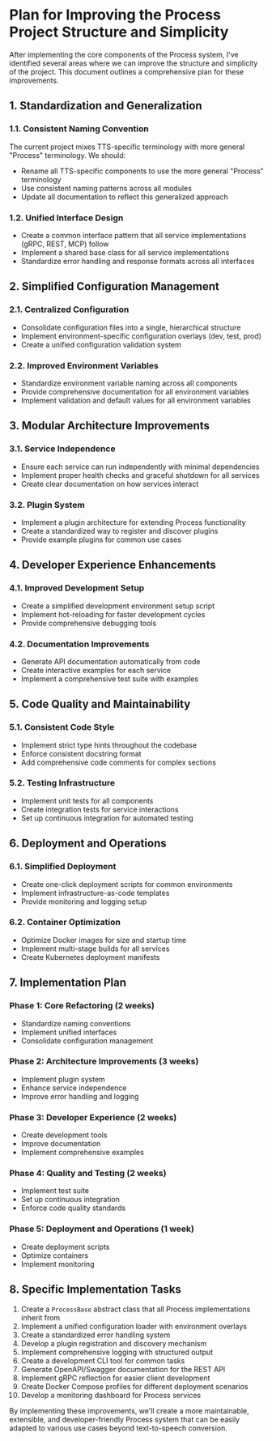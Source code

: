 # Plan for Improving the Process Project Structure and Simplicity

After implementing the core components of the Process system, I've identified several areas where we can improve the structure and simplicity of the project. This document outlines a comprehensive plan for these improvements.

## 1. Standardization and Generalization

### 1.1. Consistent Naming Convention

The current project mixes TTS-specific terminology with more general "Process" terminology. We should:

- Rename all TTS-specific components to use the more general "Process" terminology
- Use consistent naming patterns across all modules
- Update all documentation to reflect this generalized approach

### 1.2. Unified Interface Design

- Create a common interface pattern that all service implementations (gRPC, REST, MCP) follow
- Implement a shared base class for all service implementations
- Standardize error handling and response formats across all interfaces

## 2. Simplified Configuration Management

### 2.1. Centralized Configuration

- Consolidate configuration files into a single, hierarchical structure
- Implement environment-specific configuration overlays (dev, test, prod)
- Create a unified configuration validation system

### 2.2. Improved Environment Variables

- Standardize environment variable naming across all components
- Provide comprehensive documentation for all environment variables
- Implement validation and default values for all environment variables

## 3. Modular Architecture Improvements

### 3.1. Service Independence

- Ensure each service can run independently with minimal dependencies
- Implement proper health checks and graceful shutdown for all services
- Create clear documentation on how services interact

### 3.2. Plugin System

- Implement a plugin architecture for extending Process functionality
- Create a standardized way to register and discover plugins
- Provide example plugins for common use cases

## 4. Developer Experience Enhancements

### 4.1. Improved Development Setup

- Create a simplified development environment setup script
- Implement hot-reloading for faster development cycles
- Provide comprehensive debugging tools

### 4.2. Documentation Improvements

- Generate API documentation automatically from code
- Create interactive examples for each service
- Implement a comprehensive test suite with examples

## 5. Code Quality and Maintainability

### 5.1. Consistent Code Style

- Implement strict type hints throughout the codebase
- Enforce consistent docstring format
- Add comprehensive code comments for complex sections

### 5.2. Testing Infrastructure

- Implement unit tests for all components
- Create integration tests for service interactions
- Set up continuous integration for automated testing

## 6. Deployment and Operations

### 6.1. Simplified Deployment

- Create one-click deployment scripts for common environments
- Implement infrastructure-as-code templates
- Provide monitoring and logging setup

### 6.2. Container Optimization

- Optimize Docker images for size and startup time
- Implement multi-stage builds for all services
- Create Kubernetes deployment manifests

## 7. Implementation Plan

### Phase 1: Core Refactoring (2 weeks)
- Standardize naming conventions
- Implement unified interfaces
- Consolidate configuration management

### Phase 2: Architecture Improvements (3 weeks)
- Implement plugin system
- Enhance service independence
- Improve error handling and logging

### Phase 3: Developer Experience (2 weeks)
- Create development tools
- Improve documentation
- Implement comprehensive examples

### Phase 4: Quality and Testing (2 weeks)
- Implement test suite
- Set up continuous integration
- Enforce code quality standards

### Phase 5: Deployment and Operations (1 week)
- Create deployment scripts
- Optimize containers
- Implement monitoring

## 8. Specific Implementation Tasks

1. Create a `ProcessBase` abstract class that all Process implementations inherit from
2. Implement a unified configuration loader with environment overlays
3. Create a standardized error handling system
4. Develop a plugin registration and discovery mechanism
5. Implement comprehensive logging with structured output
6. Create a development CLI tool for common tasks
7. Generate OpenAPI/Swagger documentation for the REST API
8. Implement gRPC reflection for easier client development
9. Create Docker Compose profiles for different deployment scenarios
10. Develop a monitoring dashboard for Process services

By implementing these improvements, we'll create a more maintainable, extensible, and developer-friendly Process system that can be easily adapted to various use cases beyond text-to-speech conversion.
